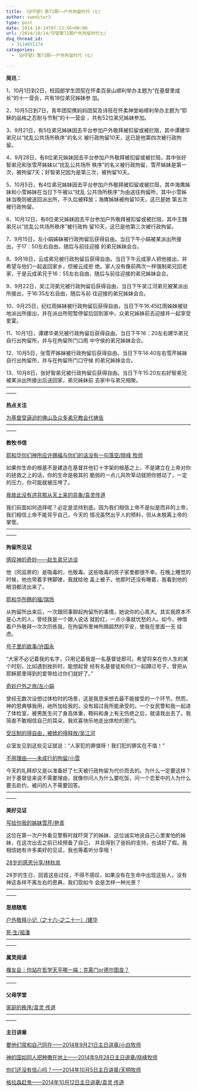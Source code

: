 ```yaml
---
title: 《@守望》第71期——户外拘留时代（七）
author: sweditor3
type: post
date: 2014-10-14T07:13:56+00:00
url: /2014/10/14/守望第71期户外拘留时代七/
dsq_thread_id:
  - 3114851174
categories:
  - 《@守望》第71期——户外拘留时代（七）

---
```

**简讯：**

1、10月1日到2日，校园部学生团契在怀柔百泉山顺利举办主题为“在基督里成长”的十一营会，共有18位弟兄姊妹参 加。
  
2、10月5日到7日，青年团契携妈妈团契及诗班在怀柔神堂峪顺利举办主题为“耶稣的品格之忍耐与节制”的十一营会 ，共有52位弟兄姊妹参加。
  
3、9月21日，有5位弟兄姊妹因去平台参加户外敬拜被扣留或被拦阻，其中谭建华弟兄以“扰乱公共场所秩序”的名义 被行政拘留10天，这已是他第四次被行政拘留。
  
4、9月28日，有8位弟兄姊妹因去平台参加户外敬拜被扣留或被拦阻，其中张好智弟兄和张雪芹姊妹以“扰乱公共场所 秩序”的名义被行政拘留，雪芹姊妹是第一次，被拘留7天；好智弟兄因为是第三次，被拘留10天。
  
5、10月5日，有4位弟兄姊妹因去平台参加户外敬拜被扣留或被拦阻，其中海鹰姊妹和小雪姊妹在当日下午被以“扰乱 公共场所秩序”为由送往拘留所，其中小雪姊妹当晚则被送回派出所，不久后被释放；海鹰姊妹被拘留10天，这已是她 第五次被行政拘留。
  
6、10月12日，有6位弟兄姊妹因去平台参加户外敬拜被扣留或被拦阻，其中王魏弟兄以“扰乱公共场所秩序”被行政拘 留10天，这已是他第三次被行政拘留。
  
7、9月15日，左小娟姊妹被行政拘留后获得自由。当日下午小娟被某派出所接出，于17：50左右自由，随后与前往迎接 的弟兄姊妹会合。
  
8、9月18日，云成弟兄被行政拘留后获得自由。当日下午云成家人把他接出，并希望与他们一起返回家乡，但被云成拒 绝。家人没有像前两次一样强制弟兄回老家，于是云成弟兄于16：55左右自由，随后与前往迎接的弟兄姊妹会合。
  
9、9月22日，吴江河弟兄被行政拘留后获得自由，当日下午吴江河弟兄被某派出所接出，于16:35左右自由，随后与前 往迎接的弟兄姊妹会合。
  
10、9月25日，纪红雨姊妹被行政拘留后获得自由，当日下午16:45红雨姊妹被驻地派出所接出，并在派出所短暂停留后回到家中，众弟兄姊妹前去迎接并一起享受爱宴。
  
11、10月1日，谭建华弟兄被行政拘留后获得自由。当日下午16：20左右建华弟兄自行出拘留所，并与在拘留所门口雨 中守侯的弟兄姊妹会合。
  
12、10月5日，张雪芹姊妹被行政拘留后获得自由。当日下午14:40左右雪芹姊妹自行出拘留所，并与在拘留所门口守候 的弟兄姊妹会合。
  
13、10月8日，张好智弟兄被行政拘留后获得自由。当日下午15:20左右好智弟兄被某派出所接出后送回家，弟兄姊妹前 去家中与弟兄相聚。——————————————————————————————————————

**热点关注**

[为基督受逼迫的佛山及众多弟兄教会代祷告][1]——————————————————————————————————————

**教牧书信**

[耶和华你们神所应许赐福与你们的话没有一句落空/晓峰 牧师][2]
  
如果你生命的根基不是建造在基督并他钉十字架的根基之上，不是建立在上帝对你的拯救之上的话，你的生命是极其的 脆弱的一点儿风吹草动就把你撼动了，一定的压力，你可能就被压垮了。

[我故此没有违背那从天上来的异象/袁灵传道][3]
  
我们前面如何选择呢？必定是坚持到底。因为我们相信上帝不是似是而非的上帝，我们相信上帝不能背乎自己，今天的 情况虽然出乎人的预料，但从未脱离上帝的掌管。——————————————————————————————————————

**拘留所见证**

[感叹神的奇妙——赵生弟兄访谈][4]
  
他（同监房的）是吸毒的，也贩毒。这些吸毒的孩子家里都很不幸。在晚上睡觉的时候，他也带着手铐脚镣，我就给他 盖上被子。他那时还没有睡着，我看到他的眼泪都流出来了。

[耶和华所赐的福/瑞玲][5]
  
从拘留所出来后，一次跟同事聊起拘留所的事情，她说你的心真大。其实我原本不是心大的人，曾经我是一个跟人说话 就脸红，一点小事就忧愁的人。如今，神借着户外敬拜一次次历练我，在拘留所里神所赐超然的平安，使我在里面一无 挂虑。

[号子里的故事/许国永][6]
  
“大家不必记着我的名字，只用记着我是一名基督徒即可。希望将来在你人生的某个时刻，比如遇到挫折时，能想起曾 经有名基督徒和你们一起蹲过号子，曾把从耶稣那里得到的爱带给过你们就好了。”

[奇妙户外之旅/左小娟][7]
  
曾经无数次设想过体检时的场景，这是我思来想去最不能接受的一个环节。然而，神的恩典够我用，祂所加给我的，没有超过我所能承受的。一个女民警和我一起进了体检室，被男医生问了身高体重，鞋码和身上有无伤疤之后，就请我出去了。我简直不敢相信自己的耳朵，我欢喜快乐地走出体检的房门。

[受压制的得自由，被掳的得释放/吴江河][8]
  
众室友见到这些见证就说：“人家犯的罪值呀！我们犯的罪实在不值！”

[不用理由——未成行的拘留/小雪][9]
  
今天的礼拜却又是以准备好了七天被行政拘留为代价而去的。为什么一定要这样？对于基督徒来说不需要理由，就像你问人为什么要吃饭，问一个恋爱中的人为什么要去赴约，被问的人不需要回答。——————————————————————————————————————

**美好见证**

[写给你我的姊妹雪芹/艳青][10]
  
这位在第一次户外看见警察时就吓哭了的姊妹、这位诚实地说自己心里害怕的姊妹，在这次出去之前已经预备了自己， 并且得到了爸妈的支持，也请好了假。我相信她有许多美好的见证，我也等着听分享哦！

[28岁的感恩分享/林秋岚][11]
  
28岁的生日，回首这些过往，不得不感叹，如果没有在生命中出现这些人，没有神这各样不离左右的恩典，我们现如今 会是怎样一种光景？——————————————————————————————————————

**思想随笔**

[户外敬拜小记（之十六&#8211;之二十一）/建华][12]
  
[死·生/祖潘][13]——————————————————————————————————————

**属灵阅读**

[橡友会｜你站在哲学天平哪一端：克莱门or德尔图良？][14]——————————————————————————————————————

**父母学堂**

[家庭的秩序/袁灵 传道][15]——————————————————————————————————————

**主日讲章**

[要他们常和自己同在——2014年9月21日主日讲章/小白牧师][16]
  
[神的国如同人把种撒在地上——2014年9月28日主日讲章/晓峰牧师][17]
  
[你们还没有信心吗？——2014年10月5日主日讲章/天明牧师][18]
  
[格拉森赶鬼——2014年10月12日主日讲章/袁灵 传道][19]

 [1]: /2014/10/14/为基督受逼迫的佛山及众多兄弟教会代祷/
 [2]: /2014/10/14/耶和华你们神所应许赐福与你们的话没有一句落空/
 [3]: /2014/10/14/我故此没有违背那从天上来的异象文袁灵传道/
 [4]: /2014/10/14/感叹神的奇妙赵生弟兄访谈/
 [5]: /2014/10/14/耶和华所赐的福使人富足并不加上忧虑文瑞/
 [6]: /2014/10/14/号子里的故事文／许国永/
 [7]: /2014/10/14/奇妙的户外之旅文／左小娟/
 [8]: /2014/10/14/受压制的得自由被掳的得释放文／吴江河/
 [9]: /2014/10/14/不用理由未成行的拘留文小雪/
 [10]: /2014/10/14/写给你我的姊妹雪芹文艳青/
 [11]: /2014/10/14/28岁的感恩分享文林秋岚/
 [12]: /2014/10/14/户外敬拜小记之十六之二十一文谭建华/
 [13]: /2014/10/14/死·生文祖潘/
 [14]: /2014/10/14/橡友会｜你站在哲学天平哪一端克莱门or德尔图良/
 [15]: /2014/10/14/家庭的秩序文袁灵传道/
 [16]: /2014/09/19/11639/
 [17]: /2014/09/26/神的国如同人把种撒在地上2014年9月28日主日讲章/
 [18]: /2014/10/04/你们还没有信心吗2014年10月5日主日讲章天明牧/
 [19]: /2014/10/11/格拉森赶鬼2014年10月12日主日讲章袁灵传道/
